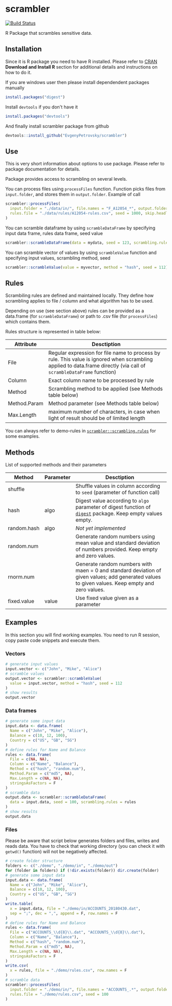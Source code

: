 # scrambler

[![Build
Status](https://travis-ci.org/EvgenyPetrovsky/scrambler.svg?branch=master)](https://travis-ci.org/EvgenyPetrovsky/scrambler)

R Package that scrambles sensitive data.

## Installation

Since it is R package you need to have R installed. Please refer to [CRAN](https://cran.r-project.org/) __Download and Install R__ section for additional details and instructions on how to do it.

If you are windows user then please install dependendent packages manually

```R
install.packages("digest")
```

Install `devtools` if you don't have it

```R
install.packages("devtools")
```

And finally install scrambler package from github

```R
devtools::install_github("EvgenyPetrovsky/scrambler")
```

## Use

This is very short information about options to use package. Please refer to package documentation for details. 

Package provides access to scrambling on several levels.

You can process files using `processFiles` function. Function picks files from `input.folder`, and stores them in `output.folder`. Example of call 

```R
scrambler::processFiles(
  input.folder = "./data/in/", file.names = "F_A12054_*", output.folder = "./data/out/", 
  rules.file = "./data/rules/A12054-rules.csv", seed = 1000, skip.headlines = 1, skip.taillines = 1
)
```
You can scramble dataframe by using `scrambleDataFrame` by specifying input data frame, rules data frame, seed value

```R
scrambler::scrambleDataFrame(data = mydata, seed = 123, scrambling.rules = myrules)
```

You can scramble vector of values by using `scrambleValue` function and specifying input values, scrambling method, seed

```R
scrambler::scrambleValue(value = myvector, method = "hash", seed = 112)
```

## Rules

Scrambiling rules are defined and maintained locally. They define how scrambling applies to file / column and what algorithm has to be used.

Depending on use (see section above) rules can be provided as a data.frame (for `scrambleDataFrame`) or path to .csv file (for `processFiles`) which contains them.

Rules structure is represented in table below:

| Attribute      | Desctiption                                    |
|----------------|------------------------------------------------|
| File | Regular expression for file name to process by rule. This value is ignored when scrambling applied to data.frame directly (via call of `scrambleDataFrame` function) | 
| Column | Exact column name to be processed by rule |
| Method | Scrambling method to be applied (see Methods table below) |
| Method.Param | Method parameter (see Methods table below) |
| Max.Length | maximum number of characters, in case when light of result should be of limited length |

You can always refer to demo-rules in [`scrambler::scrambling.rules`](/data-raw/scrambling-rules.csv) for some examples.

## Methods

List of supported methods and their parameters

| Method      | Parameter   | Desctiption                                    |
|-------------|-------------|------------------------------------------------|
| shuffle     |             | Shuffle values in column according to `seed` (parameter of function call) |
| hash        | algo        | Digest value according to `algo` parameter of digest function of [`digest`](https://cran.r-project.org/package=digest) package. Keep empty values empty. |
| random.hash | algo        | _Not yet implemented_ |
| random.num  |             | Generate random numbers using mean value and standard deviation of numbers provided. Keep empty and zero values. |
| rnorm.num   |             | Generate random numbers with maen = 0 and standard deviation of given values; add generated values to given values. Keep empty and zero values. |
| fixed.value | value       | Use fixed value given as a parameter |

## Examples

In this section you will find working examples. You need to run R session, copy paste code snippets and execute them. 

### Vectors

```R
# generate input values
input.vector <- c("John", "Mike", "Alice")
# scramble values
output.vector <- scrambler::scrambleValue(
  value = input.vector, method = "hash", seed = 112
)
# show results
output.vector
```

### Data frames

```R
# generate some input data
input.data <- data.frame(
  Name = c("John", "Mike", "Alice"), 
  Balance = c(10, 12, 100), 
  Country = c("US", "GB", "SG")
)
# define rules for Name and Balance
rules <- data.frame(
  File = c(NA, NA), 
  Column = c("Name", "Balance"), 
  Method = c("hash", "random.num"), 
  Method.Param = c("md5", NA), 
  Max.Length = c(NA, NA), 
  stringsAsFactors = F
)
# scramble data
output.data <- scrambler::scrambleDataFrame(
  data = input.data, seed = 100, scrambling.rules = rules
)
# show results
output.data
```

### Files

Please be aware that script below generates folders and files, writes and reads data. You have to check that working directory (you can check it with `getwd()` function) will not be negatively affected.

```R
# create folder structure
folders <- c("./demo", "./demo/in", "./demo/out")
for (folder in folders) if (!dir.exists(folder)) dir.create(folder)
# generate some input data
input.data <- data.frame(
  Name = c("John", "Mike", "Alice"), 
  Balance = c(10, 12, 100), 
  Country = c("US", "GB", "SG")
)
write.table(
  x = input.data, file = "./demo/in/ACCOUNTS_20180430.dat", 
  sep = ";", dec = ",", append = F, row.names = F
)
# define rules for Name and Balance
rules <- data.frame(
  File = c("ACCOUNTS_\\d{8}\\.dat", "ACCOUNTS_\\d{8}\\.dat"), 
  Column = c("Name", "Balance"), 
  Method = c("hash", "random.num"), 
  Method.Param = c("md5", NA), 
  Max.Length = c(NA, NA), 
  stringsAsFactors = F
)
write.csv(
  x = rules, file = "./demo/rules.csv", row.names = F
)
# scramble data
scrambler::processFiles(
  input.folder = "./demo/in/", file.names = "ACCOUNTS_.*", output.folder = "./demo/out/",
  rules.file = "./demo/rules.csv", seed = 100
)
```
